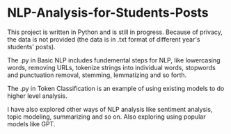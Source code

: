 # NLP-Analysis-for-Students-Posts

This project is written in Python and is still in progress. Because of privacy, the data is not provided (the data is in .txt format of different year's students' posts).

The .py in Basic NLP includes fundemental steps for NLP, like lowercasing words, removing URLs, tokenize strings into individual words, stopwords and punctuation removal, stemming, lemmatizing and so forth.


The .py in Token Classification is an example of using existing models to do higher level analysis.

I have also explored other ways of NLP analysis like sentiment analysis, topic modeling, summarizing and so on. Also exploring using popular models like GPT.
